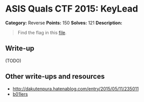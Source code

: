 # ASIS Quals CTF 2015: KeyLead

**Category:** Reverse
**Points:** 150
**Solves:** 121
**Description:**

> Find the flag in this [file](http://tasks.asis-ctf.ir/keylead_068128f7cacc63375c9cbab8114e15da).

## Write-up

(TODO)

## Other write-ups and resources

* <http://dakutenpura.hatenablog.com/entry/2015/05/11/235011>
* [b01lers](https://b01lers.net/challenges/ASIS%202015/KeyLead/51/)
